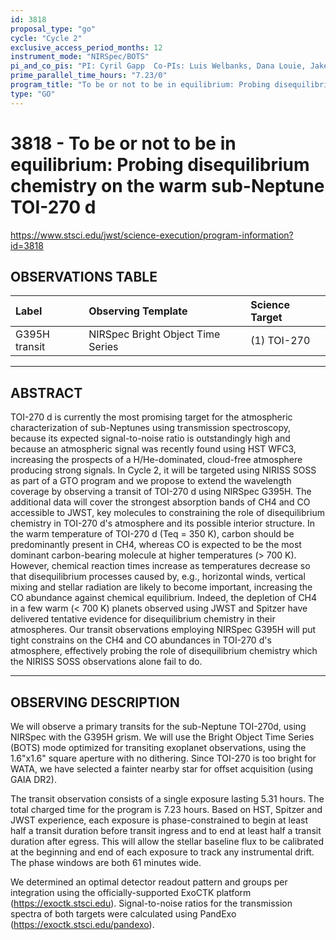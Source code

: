 ```yaml
---
id: 3818
proposal_type: "go"
cycle: "Cycle 2"
exclusive_access_period_months: 12
instrument_mode: "NIRSpec/BOTS"
pi_and_co_pis: "PI: Cyril Gapp  Co-PIs: Luis Welbanks, Dana Louie, Jake Taylor, and Thomas Mikal-Evans"
prime_parallel_time_hours: "7.23/0"
program_title: "To be or not to be in equilibrium: Probing disequilibrium chemistry on the warm sub-Neptune TOI-270 d"
type: "GO"
---
```

# 3818 - To be or not to be in equilibrium: Probing disequilibrium chemistry on the warm sub-Neptune TOI-270 d
https://www.stsci.edu/jwst/science-execution/program-information?id=3818
## OBSERVATIONS TABLE
| Label             | Observing Template               | Science Target |
| :---------------- | :------------------------------- | :------------- |
| G395H transit     | NIRSpec Bright Object Time Series | (1) TOI-270    |

---

## ABSTRACT

TOI-270 d is currently the most promising target for the atmospheric characterization of sub-Neptunes using transmission spectroscopy, because its expected signal-to-noise ratio is outstandingly high and because an atmospheric signal was recently found using HST WFC3, increasing the prospects of a H/He-dominated, cloud-free atmosphere producing strong signals. In Cycle 2, it will be targeted using NIRISS SOSS as part of a GTO program and we propose to extend the wavelength coverage by observing a transit of TOI-270 d using NIRSpec G395H. The additional data will cover the strongest absorption bands of CH4 and CO accessible to JWST, key molecules to constraining the role of disequilibrium chemistry in TOI-270 d's atmosphere and its possible interior structure. In the warm temperature of TOI-270 d (Teq = 350 K), carbon should be predominantly present in CH4, whereas CO is expected to be the most dominant carbon-bearing molecule at higher temperatures (> 700 K). However, chemical reaction times increase as temperatures decrease so that disequilibrium processes caused by, e.g., horizontal winds, vertical mixing and stellar radiation are likely to become important, increasing the CO abundance against chemical equilibrium. Indeed, the depletion of CH4 in a few warm (< 700 K) planets observed using JWST and Spitzer have delivered tentative evidence for disequilibrium chemistry in their atmospheres. Our transit observations employing NIRSpec G395H will put tight constrains on the CH4 and CO abundances in TOI-270 d's atmosphere, effectively probing the role of disequilibrium chemistry which the NIRISS SOSS observations alone fail to do.

---

## OBSERVING DESCRIPTION

We will observe a primary transits for the sub-Neptune TOI-270d, using NIRSpec with the G395H grism. We will use the Bright Object Time Series (BOTS) mode optimized for transiting exoplanet observations, using the 1.6"x1.6" square aperture with no dithering. Since TOI-270 is too bright for WATA, we have selected a fainter nearby star for offset acquisition (using GAIA DR2).

The transit observation consists of a single exposure lasting 5.31 hours. The total charged time for the program is 7.23 hours. Based on HST, Spitzer and JWST experience, each exposure is phase-constrained to begin at least half a transit duration before transit ingress and to end at least half a transit duration after egress. This will allow the stellar baseline flux to be calibrated at the beginning and end of each exposure to track any instrumental drift. The phase windows are both 61 minutes wide.

We determined an optimal detector readout pattern and groups per integration using the officially-supported ExoCTK platform (https://exoctk.stsci.edu). Signal-to-noise ratios for the transmission spectra of both targets were calculated using PandExo (https://exoctk.stsci.edu/pandexo).